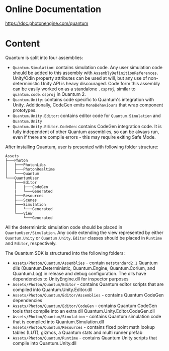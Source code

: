 # Online Documentation

https://doc.photonengine.com/quantum

# Content

Quantum is split into four assemblies:

  - `Quantum.Simulation`: contains simulation code. Any user simulation code should be added to this assembly with `AssemblyDefinitionReferences`. Unity/Odin property attributes can be used at will, but any use of non-deterministic Unity API is heavy discouraged. Code form this assembly can be easily worked on as a standalone `.csproj`, similar to `quantum.code.csproj` in Quantum 2.
  - `Quantum.Unity`: contains code specific to Quantum's integration with Unity. Additionally, CodeGen emits `MonoBehaviours` that wrap component prototypes.
  - `Quantum.Unity.Editor`: contains editor code for `Quantum.Simulation` and `Quantum.Unity`
  - `Quantum.Unity.Editor.CodeGen`: contains CodeGen integration code. It is fully independent of other Quantum assemblies, so can be always run, even if there are compile errors - this may require exiting Safe Mode.

After installing Quantum, user is presented with following folder structure:

```
Assets
├───Photon
│   ├───PhotonLibs
│   ├───PhotonRealtime
│   └───Quantum
└───QuantumUser
    ├───Editor
    │   ├───CodeGen
    |   └───Generated       
    ├───Resources
    ├───Scenes
    ├───Simulation
    │   └───Generated
    └───View
        └───Generated       
```

All the deterministic simulation code should be placed in `QuantumUser/Simulation`. Any code extending the view represented by either `Quantum.Unity` or `Quantum.Unity.Editor` classes should be placed in `Runtime` and `Editor`, respectively.

The Quantum SDK is structured into the following folders:

* `Assets/Photon/Quantum/Assemblies` - contain `netstandard2.1` Quantum dlls (Quantum.Deterministic, Quantum.Engine, Quantum.Corium, and Quantum.Log) in release and debug configuration. The dlls have dependencies to UnityEngine.dll for inspector purposes
* `Assets/Photon/Quantum/Editor` - contains Quantum editor scripts that are compiled into Quantum.Unity.Editor.dll
* `Assets/Photon/Quantum/Editor/Assemblies` - contains Quantum CodeGen dependencies
* `Assets/Photon/Quantum/Editor/CodeGen` - contains Quantum CodeGen tools that compile into an extra dll Quantum.Unity.Editor.CodeGen.dll
* `Assets/Photon/Quantum/Simulation` - contains Quantum simulation code that is compiled into Quantum.Simulation.dll
* `Assets/Photon/Quantum/Resources` - contains fixed point math lookup tables (LUT), gizmos, a Quantum stats and multi runner prefab
* `Assets/Photon/Quantum/Runtime` - contains Quantum Unity scripts that compile into Quantum.Unity.dll
